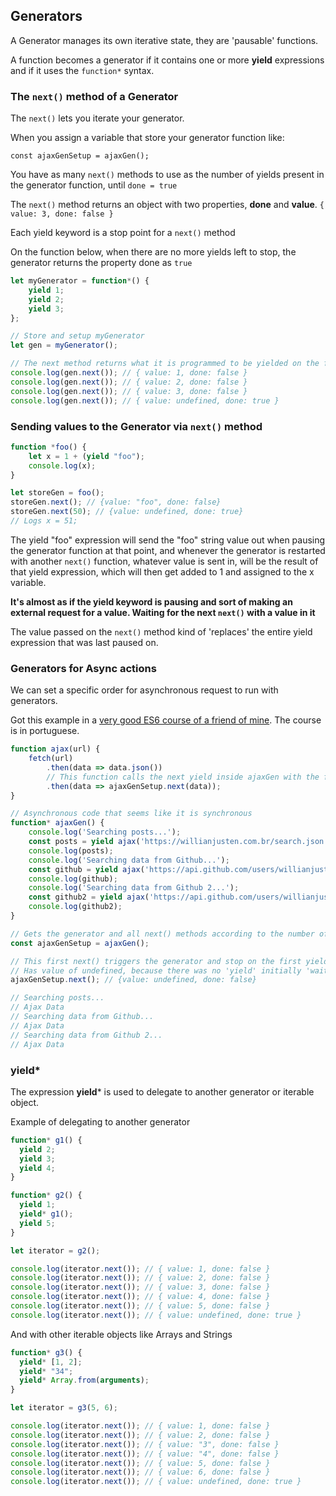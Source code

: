 ## Generators
A Generator manages its own iterative state, they are 'pausable' functions.

A function becomes a generator if it contains one or more **yield** expressions and if it uses the `function*` syntax.

### The `next()` method of a Generator
The `next()` lets you iterate your generator.

When you assign a variable that store your generator function like:

`const ajaxGenSetup = ajaxGen();`

You have as many `next()` methods to use as the number of yields present in the generator function, until `done = true`

The `next()` method returns an object with two properties, **done** and **value**.
`{ value: 3, done: false }`

Each yield keyword is a stop point for a `next()` method

On the function below, when there are no more yields left to stop, the generator returns the property done as `true`

```js
let myGenerator = function*() {
    yield 1;
    yield 2;
    yield 3;
};

// Store and setup myGenerator
let gen = myGenerator();

// The next method returns what it is programmed to be yielded on the function
console.log(gen.next()); // { value: 1, done: false } 
console.log(gen.next()); // { value: 2, done: false } 
console.log(gen.next()); // { value: 3, done: false }
console.log(gen.next()); // { value: undefined, done: true } 
```

### Sending values to the Generator via `next()` method
```js
function *foo() {
    let x = 1 + (yield "foo");
    console.log(x);
}

let storeGen = foo();
storeGen.next(); // {value: "foo", done: false}
storeGen.next(50); // {value: undefined, done: true}
// Logs x = 51;
```

The yield "foo" expression will send the "foo" string value out when pausing the generator function at that point, and whenever the generator is restarted with another `next()` function, whatever value is sent in, will be the result of that yield expression, which will then get added to 1 and assigned to the x variable.

**It's almost as if the yield keyword is pausing and sort of making an external request for a value. Waiting for the next `next()` with a value in it**

The value passed on the `next()` method kind of 'replaces' the entire yield expression that was last paused on.

### Generators for Async actions
We can set a specific order for asynchronous request to run with generators.

Got this example in a [very good ES6 course of a friend of mine](http://willianjusten.teachable.com/p/js-com-tdd-na-pratica). The course is in portuguese.

```js
function ajax(url) {
	fetch(url)
		.then(data => data.json())
		// This function calls the next yield inside ajaxGen with the fetched data as argument
		.then(data => ajaxGenSetup.next(data));
}

// Asynchronous code that seems like it is synchronous
function* ajaxGen() {
	console.log('Searching posts...');
	const posts = yield ajax('https://willianjusten.com.br/search.json');
	console.log(posts);
	console.log('Searching data from Github...');
	const github = yield ajax('https://api.github.com/users/willianjusten');
	console.log(github);
	console.log('Searching data from Github 2...');
	const github2 = yield ajax('https://api.github.com/users/willianjusten');
	console.log(github2);
}

// Gets the generator and all next() methods according to the number of yields in it
const ajaxGenSetup = ajaxGen();

// This first next() triggers the generator and stop on the first yield 
// Has value of undefined, because there was no 'yield' initially 'waiting' for a value
ajaxGenSetup.next(); // {value: undefined, done: false}

// Searching posts...
// Ajax Data
// Searching data from Github...
// Ajax Data
// Searching data from Github 2...
// Ajax Data
```

### yield*
The expression **yield*** is used to delegate to another generator or iterable object.

Example of delegating to another generator

```js
function* g1() {
  yield 2;
  yield 3;
  yield 4;
}

function* g2() {
  yield 1;
  yield* g1();
  yield 5;
}

let iterator = g2();

console.log(iterator.next()); // { value: 1, done: false }
console.log(iterator.next()); // { value: 2, done: false }
console.log(iterator.next()); // { value: 3, done: false }
console.log(iterator.next()); // { value: 4, done: false }
console.log(iterator.next()); // { value: 5, done: false }
console.log(iterator.next()); // { value: undefined, done: true }
```

And with other iterable objects like Arrays and Strings

```js
function* g3() {
  yield* [1, 2];
  yield* "34";
  yield* Array.from(arguments);
}

let iterator = g3(5, 6);

console.log(iterator.next()); // { value: 1, done: false }
console.log(iterator.next()); // { value: 2, done: false }
console.log(iterator.next()); // { value: "3", done: false }
console.log(iterator.next()); // { value: "4", done: false }
console.log(iterator.next()); // { value: 5, done: false }
console.log(iterator.next()); // { value: 6, done: false }
console.log(iterator.next()); // { value: undefined, done: true }
```